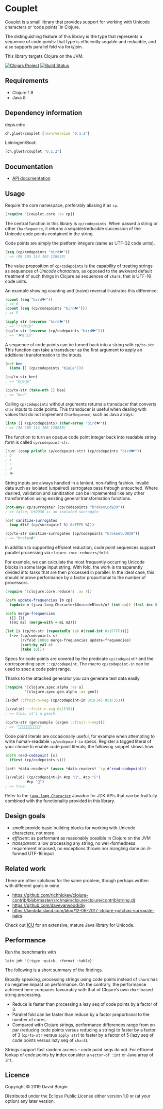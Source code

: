 # Couplet

Couplet is a small library that provides support for working with Unicode
characters or ‘code points’ in Clojure.

The distinguishing feature of this library is the type that represents a
sequence of code points: that type is efficiently seqable and reducible, and
also supports parallel fold via fork/join.

This library targets Clojure on the JVM.

[![Clojars Project](https://img.shields.io/clojars/v/ch.gluet/couplet.svg)](https://clojars.org/ch.gluet/couplet)
[![Build Status](https://travis-ci.org/glts/couplet.svg?branch=master)](https://travis-ci.org/glts/couplet)

## Requirements

*   Clojure 1.9
*   Java 8

## Dependency information

deps.edn:

```clojure
ch.gluet/couplet {:mvn/version "0.1.2"}
```

Leiningen/Boot:

```clojure
[ch.gluet/couplet "0.1.2"]
```

## Documentation

*   [API documentation](https://glts.github.io/couplet/couplet.core.html)

## Usage

Require the core namespace, preferably aliasing it as `cp`.

```clojure
(require '[couplet.core :as cp])
```

The central function in this library is `cp/codepoints`. When passed a string or
other `CharSequence`, it returns a seqable/reducible succession of the Unicode
code points contained in the string.

Code points are simply the platform integers (same as UTF-32 code units).

```clojure
(seq (cp/codepoints "bird🐦"))
; => (98 105 114 100 128038)
```

The value proposition of `cp/codepoints` is the capability of treating strings
as sequences of _Unicode characters_, as opposed to the awkward default
treatment of such things in Clojure as sequences of `char`s, that is UTF-16 code
units.

An example showing counting and (naive) reversal illustrates this difference:

```clojure
(count (seq "bird🐦"))
; => 6
(count (seq (cp/codepoints "bird🐦")))
; => 5

(apply str (reverse "bird🐦"))
; => "??drib"
(cp/to-str (reverse (cp/codepoints "bird🐦")))
; => "🐦drib"
```

A sequence of code points can be turned back into a string with `cp/to-str`.
This function can take a transducer as the first argument to apply an additional
transformation to the inputs.

```clojure
(def bee
  (into [] (cp/codepoints "b🐝e🌻e")))

(cp/to-str bee)
; => "b🐝e🌻e"

(cp/to-str (take-nth 2) bee)
; => "bee"
```

Calling `cp/codepoints` without arguments returns a transducer that converts
`char` inputs to code points. This transducer is useful when dealing with values
that do not implement `CharSequence`, such as Java arrays.

```clojure
(into [] (cp/codepoints) (char-array "bird🐦"))
; => [98 105 114 100 128038]
```

The function to turn an opaque code point integer back into readable string form
is called `cp/codepoint-str`.

```clojure
(run! (comp println cp/codepoint-str) (cp/codepoints "bird🐦"))
; b
; i
; r
; d
; 🐦
```

String inputs are always handled in a lenient, non-failing fashion. Invalid data
such as isolated (unpaired) surrogates pass through untouched. Where desired,
validation and sanitization can be implemented like any other transformation
using existing general transformation functions.

```clojure
(not-any? cp/surrogate? (cp/codepoints "broken\ud930"))
; => false, U+D930 is an isolated surrogate

(def sanitize-surrogates
  (map #(if (cp/surrogate? %) 0xFFFD %)))

(cp/to-str sanitize-surrogates (cp/codepoints "broken\ud930"))
; => "broken�"
```

In addition to supporting efficient reduction, code point sequences support
parallel processing via `clojure.core.reducers/fold`.

For example, we can calculate the most frequently occurring Unicode blocks in
some large input string. With fold, the work is transparently divided into tasks
that are then processed in parallel. In the ideal case, this should improve
performance by a factor proportional to the number of processors.

```clojure
(require '[clojure.core.reducers :as r])

(defn update-frequencies [m cp]
  (update m (java.lang.Character$UnicodeBlock/of (int cp)) (fnil inc 0)))

(defn merge-frequencies
  ([] {})
  ([m1 m2] (merge-with + m1 m2)))

(let [s (cp/to-str (repeatedly 1e6 #(rand-int 0x1FFFF)))]
  (->> (cp/codepoints s)
       (r/fold 10000 merge-frequencies update-frequencies)
       (sort-by val >)
       (take 10)))
```

Specs for code points are covered by the predicate `cp/codepoint?` and the
corresponding spec `::cp/codepoint`. The macro `cp/codepoint-in` can be used
to spec a code point range.

Thanks to the attached generator you can generate test data easily.

```clojure
(require '[clojure.spec.alpha :as s]
         '[clojure.spec.gen.alpha :as gen])

(s/def ::fruit-n-veg (cp/codepoint-in 0x1F345 0x1F353))

(s/valid? ::fruit-n-veg 0x1F351)
; => true, it’s a peach

(cp/to-str (gen/sample (s/gen ::fruit-n-veg)))
; => "🍍🍍🍆🍅🍎🍓🍊🍌🍍🍓"
```

Code point literals are occasionally useful, for example when attempting to
write human-readable `cp/codepoint-in` specs. Register a tagged literal of your
choice to enable code point literals; the following snippet shows how.

```clojure
(defn read-codepoint [s]
  (first (cp/codepoints s)))

(set! *data-readers* (assoc *data-readers* 'cp #'read-codepoint))

(s/valid? (cp/codepoint-in #cp "🍅", #cp "🍓")
          #cp "🍑")
; => true
```

Refer to the
[`java.lang.Character`](https://docs.oracle.com/javase/8/docs/api/java/lang/Character.html)
Javadoc for JDK APIs that can be fruitfully combined with the functionality
provided in this library.

## Design goals

*   *small*: provide basic building blocks for working with Unicode characters,
    not more
*   *efficient*: as performant as reasonably possible in Clojure on the JVM
*   *transparent*: allow processing any string, no well-formedness requirement
    imposed, no exceptions thrown nor mangling done on ill-formed UTF-16 input

## Related work

There are other solutions for the same problem, though perhaps written with
different goals in mind.

*   https://github.com/richhickey/clojure-contrib/blob/master/src/main/clojure/clojure/contrib/string.clj
*   https://github.com/daveyarwood/djy
*   https://lambdaisland.com/blog/12-06-2017-clojure-gotchas-surrogate-pairs

Check out [ICU](http://site.icu-project.org/) for an extensive, mature Java
library for Unicode.

## Performance

Run the benchmarks with

```
lein jmh '{:type :quick, :format :table}'
```

The following is a short summary of the findings.

Broadly speaking, processing strings using code points instead of `char`s has no
negative impact on performance. On the contrary, the performance achieved here
compares favourably with that of Clojure’s own `char`-based string processing.

*   Reduce is faster than processing a lazy seq of code points by a factor of 3.
*   Parallel fold can be faster than reduce by a factor proportional to the
    number of cores.
*   Compared with Clojure strings, performance differences range from on par
    (reducing code points versus reducing a string) to faster by a factor of 3
    (`cp/to-str` versus `apply str`) to faster by a factor of 5 (lazy seq of
    code points versus lazy seq of `char`s).

Strings support fast random access – code point seqs do not. For efficient
lookup of code points by index consider a `vector-of :int` or Java array of
`int`.

## Licence

Copyright © 2019 David Bürgin

Distributed under the Eclipse Public License either version 1.0 or (at your
option) any later version.
